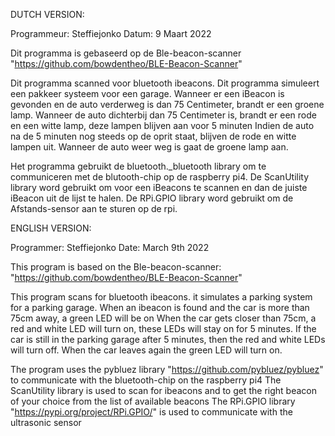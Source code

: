 DUTCH VERSION:

Programmeur: Steffiejonko
Datum: 9 Maart 2022

Dit programma is gebaseerd op de Ble-beacon-scanner "https://github.com/bowdentheo/BLE-Beacon-Scanner"

Dit programma scanned voor bluetooth ibeacons. Dit programma simuleert een pakkeer systeem voor een garage.
Wanneer er een iBeacon is gevonden en de auto verderweg is dan 75 Centimeter, brandt er een groene lamp.
Wanneer de auto dichterbij dan 75 Centimeter is, brandt er een rode en een witte lamp, deze lampen blijven aan voor 5 minuten
Indien de auto na de 5 minuten nog steeds op de oprit staat, blijven de rode en witte lampen uit.
Wanneer de auto weer weg is gaat de groene lamp aan.

Het programma gebruikt de bluetooth._bluetooth library om te communiceren met de blutooth-chip op de raspberry pi4.
De ScanUtility library word gebruikt om voor een iBeacons te scannen en dan de juiste iBeacon uit de lijst te halen.
De RPi.GPIO library word gebruikt om de Afstands-sensor aan te sturen op de rpi.


ENGLISH VERSION:

Programmer: Steffiejonko
Date: March 9th 2022

This program is based on the Ble-beacon-scanner: "https://github.com/bowdentheo/BLE-Beacon-Scanner"

This program scans for bluetooth ibeacons. it simulates a parking system for a parking garage.
When an ibeacon is found and the car is more than 75cm away, a green LED will be on
When the car gets closer than 75cm, a red and white LED will turn on, these LEDs will stay on for 5 minutes.
If the car is still in the parking garage after 5 minutes, then the red and white LEDs will turn off.
When the car leaves again the green LED will turn on.

The program uses the pybluez library "https://github.com/pybluez/pybluez" to communicate with the bluetooth-chip on the raspberry pi4
The ScanUtility library is used to scan for ibeacons and to get the right beacon of your choice from the list of available beacons
The RPi.GPIO library "https://pypi.org/project/RPi.GPIO/" is used to communicate with the ultrasonic sensor




